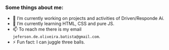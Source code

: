 ### Some things about me:

- 🔭 I’m currently working on projects and activities of Driven/Responde Aí.
- 🌱 I’m currently learning HTML, CSS and pure JS.
- 📫 To reach me there is my email `jeferson.de.oliveira.batista@gmail.com`.
- ⚡ Fun fact: I can juggle three balls.

